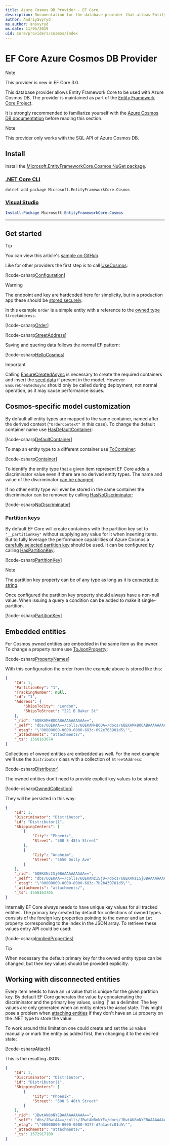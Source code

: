 ```yaml
---
title: Azure Cosmos DB Provider - EF Core
description: Documentation for the database provider that allows Entity Framework Core to be used with the Azure Cosmos DB SQL API
author: AndriySvyryd
ms.author: ansvyryd
ms.date: 11/05/2019
uid: core/providers/cosmos/index
---
```

# EF Core Azure Cosmos DB Provider

> [!NOTE]
> This provider is new in EF Core 3.0.

This database provider allows Entity Framework Core to be used with Azure Cosmos DB. The provider is maintained as part of the [Entity Framework Core Project](https://github.com/aspnet/EntityFrameworkCore).

It is strongly recommended to familiarize yourself with the [Azure Cosmos DB documentation](/azure/cosmos-db/introduction) before reading this section.

> [!NOTE]
> This provider only works with the SQL API of Azure Cosmos DB.

## Install

Install the [Microsoft.EntityFrameworkCore.Cosmos NuGet package](https://www.nuget.org/packages/Microsoft.EntityFrameworkCore.Cosmos/).

### [.NET Core CLI](#tab/dotnet-core-cli)

```dotnetcli
dotnet add package Microsoft.EntityFrameworkCore.Cosmos
```

### [Visual Studio](#tab/vs)

``` powershell
Install-Package Microsoft.EntityFrameworkCore.Cosmos
```

***

## Get started

> [!TIP]  
> You can view this article's [sample on GitHub](https://github.com/aspnet/EntityFramework.Docs/tree/master/samples/core/Cosmos).

Like for other providers the first step is to call [UseCosmos](/dotnet/api/Microsoft.EntityFrameworkCore.CosmosDbContextOptionsExtensions.UseCosmos):

[!code-csharp[Configuration](../../../../samples/core/Cosmos/ModelBuilding/OrderContext.cs?name=Configuration)]

> [!WARNING]
> The endpoint and key are hardcoded here for simplicity, but in a production app these should be [stored securely](/aspnet/core/security/app-secrets#secret-manager).

In this example `Order` is a simple entity with a reference to the [owned type](../../modeling/owned-entities.md) `StreetAddress`.

[!code-csharp[Order](../../../../samples/core/Cosmos/ModelBuilding/Order.cs?name=Order)]

[!code-csharp[StreetAddress](../../../../samples/core/Cosmos/ModelBuilding/StreetAddress.cs?name=StreetAddress)]

Saving and quering data follows the normal EF pattern:

[!code-csharp[HelloCosmos](../../../../samples/core/Cosmos/ModelBuilding/Sample.cs?name=HelloCosmos)]

> [!IMPORTANT]
> Calling [EnsureCreatedAsync](/dotnet/api/Microsoft.EntityFrameworkCore.Storage.IDatabaseCreator.EnsureCreatedAsync) is necessary to create the required containers and insert the [seed data](../../modeling/data-seeding.md) if present in the model. However `EnsureCreatedAsync` should only be called during deployment, not normal operation, as it may cause performance issues.

## Cosmos-specific model customization

By default all entity types are mapped to the same container, named after the derived context (`"OrderContext"` in this case). To change the default container name use [HasDefaultContainer](/dotnet/api/Microsoft.EntityFrameworkCore.CosmosModelBuilderExtensions.HasDefaultContainer):

[!code-csharp[DefaultContainer](../../../../samples/core/Cosmos/ModelBuilding/OrderContext.cs?name=DefaultContainer)]

To map an entity type to a different container use [ToContainer](/dotnet/api/Microsoft.EntityFrameworkCore.CosmosEntityTypeBuilderExtensions.ToContainer):

[!code-csharp[Container](../../../../samples/core/Cosmos/ModelBuilding/OrderContext.cs?name=Container)]

To identify the entity type that a given item represent EF Core adds a discriminator value even if there are no derived entity types. The name and value of the discriminator [can be changed](../../modeling/inheritance.md).

If no other entity type will ever be stored in the same container the discriminator can be removed by calling [HasNoDiscriminator](/dotnet/api/Microsoft.EntityFrameworkCore.Metadata.Builders.EntityTypeBuilder.HasNoDiscriminator):

[!code-csharp[NoDiscriminator](../../../../samples/core/Cosmos/ModelBuilding/OrderContext.cs?name=NoDiscriminator)]

### Partition keys

By default EF Core will create containers with the partition key set to `"__partitionKey"` without supplying any value for it when inserting items. But to fully leverage the performance capabilities of Azure Cosmos a [carefully selected partition key](/azure/cosmos-db/partition-data) should be used. It can be configured by calling [HasPartitionKey](/dotnet/api/Microsoft.EntityFrameworkCore.CosmosEntityTypeBuilderExtensions.HasPartitionKey):

[!code-csharp[PartitionKey](../../../../samples/core/Cosmos/ModelBuilding/OrderContext.cs?name=PartitionKey)]

> [!NOTE]
>The partition key property can be of any type as long as it is [converted to string](xref:core/modeling/value-conversions).

Once configured the partition key property should always have a non-null value. When issuing a query a condition can be added to make it single-partition.

[!code-csharp[PartitionKey](../../../../samples/core/Cosmos/ModelBuilding/Sample.cs?name=PartitionKey)]

## Embedded entities

For Cosmos owned entities are embedded in the same item as the owner. To change a property name use [ToJsonProperty](/dotnet/api/Microsoft.EntityFrameworkCore.CosmosEntityTypeBuilderExtensions.ToJsonProperty):

[!code-csharp[PropertyNames](../../../../samples/core/Cosmos/ModelBuilding/OrderContext.cs?name=PropertyNames)]

With this configuration the order from the example above is stored like this:

``` json
{
    "Id": 1,
    "PartitionKey": "1",
    "TrackingNumber": null,
    "id": "1",
    "Address": {
        "ShipsToCity": "London",
        "ShipsToStreet": "221 B Baker St"
    },
    "_rid": "6QEKAM+BOOABAAAAAAAAAA==",
    "_self": "dbs/6QEKAA==/colls/6QEKAM+BOOA=/docs/6QEKAM+BOOABAAAAAAAAAA==/",
    "_etag": "\"00000000-0000-0000-683c-692e763901d5\"",
    "_attachments": "attachments/",
    "_ts": 1568163674
}
```

Collections of owned entities are embedded as well. For the next example we'll use the `Distributor` class with a collection of `StreetAddress`:

[!code-csharp[Distributor](../../../../samples/core/Cosmos/ModelBuilding/Distributor.cs?name=Distributor)]

The owned entities don't need to provide explicit key values to be stored:

[!code-csharp[OwnedCollection](../../../../samples/core/Cosmos/ModelBuilding/Sample.cs?name=OwnedCollection)]

They will be persisted in this way:

``` json
{
    "Id": 1,
    "Discriminator": "Distributor",
    "id": "Distributor|1",
    "ShippingCenters": [
        {
            "City": "Phoenix",
            "Street": "500 S 48th Street"
        },
        {
            "City": "Anaheim",
            "Street": "5650 Dolly Ave"
        }
    ],
    "_rid": "6QEKANzISj0BAAAAAAAAAA==",
    "_self": "dbs/6QEKAA==/colls/6QEKANzISj0=/docs/6QEKANzISj0BAAAAAAAAAA==/",
    "_etag": "\"00000000-0000-0000-683c-7b2b439701d5\"",
    "_attachments": "attachments/",
    "_ts": 1568163705
}
```

Internally EF Core always needs to have unique key values for all tracked entities. The primary key created by default for collections of owned types consists of the foreign key properties pointing to the owner and an `int` property corresponding to the index in the JSON array. To retrieve these values entry API could be used:

[!code-csharp[ImpliedProperties](../../../../samples/core/Cosmos/ModelBuilding/Sample.cs?name=ImpliedProperties)]

> [!TIP]
> When necessary the default primary key for the owned entity types can be changed, but then key values should be provided explicitly.

## Working with disconnected entities

Every item needs to have an `id` value that is unique for the given partition key. By default EF Core generates the value by concatenating the discriminator and the primary key values, using '|' as a delimiter. The key values are only generated when an entity enters the `Added` state. This might pose a problem when [attaching entities](../../saving/disconnected-entities.md) if they don't have an `id` property on the .NET type to store the value.

To work around this limitation one could create and set the `id` value manually or mark the entity as added first, then changing it to the desired state:

[!code-csharp[Attach](../../../../samples/core/Cosmos/ModelBuilding/Sample.cs?highlight=4&name=Attach)]

This is the resulting JSON:

``` json
{
    "Id": 1,
    "Discriminator": "Distributor",
    "id": "Distributor|1",
    "ShippingCenters": [
        {
            "City": "Phoenix",
            "Street": "500 S 48th Street"
        }
    ],
    "_rid": "JBwtAN8oNYEBAAAAAAAAAA==",
    "_self": "dbs/JBwtAA==/colls/JBwtAN8oNYE=/docs/JBwtAN8oNYEBAAAAAAAAAA==/",
    "_etag": "\"00000000-0000-0000-9377-d7a1ae7c01d5\"",
    "_attachments": "attachments/",
    "_ts": 1572917100
}
```
